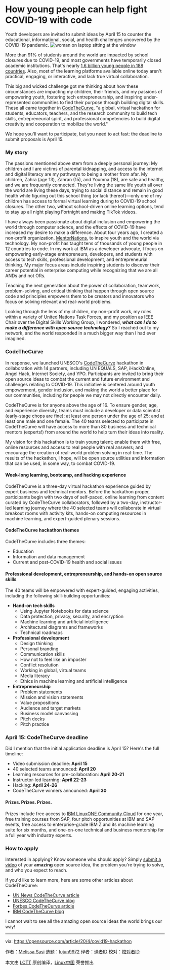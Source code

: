 [#]: collector: (lujun9972)
[#]: translator: ( )
[#]: reviewer: ( )
[#]: publisher: ( )
[#]: url: ( )
[#]: subject: (How young people can help fight COVID-19 with code)
[#]: via: (https://opensource.com/article/20/4/covid19-hackathon)
[#]: author: (Melissa Sasi https://opensource.com/users/mesassi)

How young people can help fight COVID-19 with code
======
Youth developers are invited to submit ideas by April 15 to counter the
educational, informational, social, and health challenges uncovered by
the COVID-19 pandemic.
![woman on laptop sitting at the window][1]

More than 91% of students around the world are impacted by school closures due to COVID-19, and most governments have temporarily closed academic institutions. That's nearly [1.6 billion young people in 188 countries][2]. Also, most of the learning platforms available online today aren't practical, engaging, or interactive, and lack true virtual collaboration.

This big and wicked challenge got me thinking about how these circumstances are impacting my children, their friends, and my passions of empowering youth, fostering tech entrepreneurship, and inspiring under-represented communities to find their purpose through building digital skills. These all came together in [CodeTheCurve][3], "a global, virtual hackathon for students, educators, teachers, and the research community to build tech skills, entrepreneurial spirit, and professional competencies to build digital creativity and cooperation to mobilize the world."

We hope you'll want to participate, but you need to act fast: the deadline to submit proposals is April 15.

### My story

The passions mentioned above stem from a deeply personal journey: My children and I are victims of parental kidnapping, and access to the internet and digital literacy are my pathways to being a mother from afar. My children, Zahra (age 13), Zahran (15), and Youmna (18), are safe and healthy, and we are frequently connected. They're living the same life youth all over the world are living these days, trying to social distance and remain in good health while figuring out this school thing (or lack thereof)—only one of my children has access to formal virtual learning during to COVID-19 school closures. The other two, without school-driven online learning options, tend to stay up all night playing Fortnight and making TikTok videos.

I have always been passionate about digital inclusion and empowering the world through computer science, and the effects of COVID-19 have increased my desire to make a difference. About four years ago, I created a non-profit organization, [MentorNations][4], to inspire youth and the world via technology. My non-profit has taught tens of thousands of young people in 12 countries to code. In my work at IBM as a developer advocate, I focus on empowering early-stage entrepreneurs, developers, and students with access to tech skills, professional development, and entrepreneurial thinking. My major focus areas include inspiring students to discover their career potential in enterprise computing while recognizing that we are all ANDs and not ORs.

Teaching the next generation about the power of collaboration, teamwork, problem-solving, and critical thinking that happen through open source code and principles empowers them to be creators and innovators who focus on solving relevant and real-world problems.

Looking through the lens of my children, my non-profit work, my roles within a variety of United Nations Task Forces, and my position as IEEE Chair over the Digital Skills Working Group, I wondered, _**what can I do to make a difference with open source technology?**_ So I reached out to my network, and the world responded in a much bigger way than I had ever imagined.

### CodeTheCurve

In response, we launched UNESCO's [CodeTheCurve][3] hackathon in collaboration with 14 partners, including UN EQUALS, SAP, iHackOnline, Angel Hack, Internet Society, and YPO. Participants are invited to bring their open source ideas to combat the current and future environment and challenges relating to COVID-19. This initiative is centered around youth empowerment, gender inclusion, and making the world a better place for our communities, including for people we may not directly encounter daily.

CodeTheCurve is for anyone above the age of 16. To ensure gender, age, and experience diversity, teams must include a developer or data scientist (early-stage chops are fine); at least one person under the age of 25; and at least one male and one female. The 40 teams selected to participate in CodeTheCurve will have access to more than 80 business and technical mentors (experts!) from around the world to help turn their ideas into reality.

My vision for this hackathon is to train young talent; enable them with free, online resources and access to real people with real answers; and encourage the creation of real-world problem solving in real-time. The results of the hackathon, I hope, will be open source utilities and information that can be used, in some way, to combat COVID-19.

#### Week-long learning, bootcamp, and hacking experience

CodeTheCurve is a three-day virtual hackathon experience guided by expert business and technical mentors. Before the hackathon proper, participants begin with two days of self-paced, online learning from content curated by CodeTheCurve collaborators, followed by a two-day, instructor-led learning journey where the 40 selected teams will collaborate in virtual breakout rooms with activity kits, hands-on computing resources in machine learning, and expert-guided plenary sessions.

#### CodeTheCurve hackathon themes

CodeTheCurve includes three themes:

  * Education
  * Information and data management
  * Current and post-COVID-19 health and social issues



#### Professional development, entrepreneurship, and hands-on open source skills

The 40 teams will be empowered with expert-guided, engaging activities, including the following skill-building opportunities:

  * **Hand-on tech skills**
    * Using Jupyter Notebooks for data science
    * Data protection, privacy, security, and encryption
    * Machine learning and artificial intelligence
    * Architectural diagrams and frameworks
    * Technical roadmaps
  * **Professional development**
    * Design thinking
    * Personal branding
    * Communication skills
    * How not to feel like an imposter
    * Conflict resolution
    * Working in global, virtual teams
    * Media literacy
    * Ethics in machine learning and artificial intelligence
  * **Entrepreneurship**
    * Problem statements
    * Mission and vision statements
    * Value propositions
    * Audience and target markets
    * Business model canvassing
    * Pitch decks
    * Pitch practice



### April 15: CodeTheCurve deadline

Did I mention that the initial application deadline is April 15? Here's the full timeline:

  * Video submission deadline: **April 15**
  * 40 selected teams announced: **April 20**
  * Learning resources for pre-collaboration: **April 20-21**
  * Instructor-led learning: **April 22-23**
  * Hacking: **April 24-26**
  * CodeTheCurve winners announced: **April 30**



#### Prizes. Prizes. Prizes.

Prizes include free access to [IBM LinuxONE Community Cloud][5] for one year, free training courses from SAP, four pitch opportunities at IBM and SAP events, free access to enterprise-grade IBM Z and its machine learning suite for six months, and one-on-one technical and business mentorship for a full year with industry experts.

### How to apply

Interested in applying? Know someone who should apply? Simply [submit a video][6] of your **amazing** open source idea, the problem you're trying to solve, and who you expect to reach.

If you'd like to learn more, here are some other articles about CodeTheCurve:

  * [UN News CodeTheCurve article][7]
  * [UNESCO CodeTheCurve blog][8]
  * [Forbes CodeTheCurve article][9]
  * [IBM CodeTheCurve blog][10]



I cannot wait to see all the amazing open source ideas the world brings our way!

--------------------------------------------------------------------------------

via: https://opensource.com/article/20/4/covid19-hackathon

作者：[Melissa Sasi][a]
选题：[lujun9972][b]
译者：[译者ID](https://github.com/译者ID)
校对：[校对者ID](https://github.com/校对者ID)

本文由 [LCTT](https://github.com/LCTT/TranslateProject) 原创编译，[Linux中国](https://linux.cn/) 荣誉推出

[a]: https://opensource.com/users/mesassi
[b]: https://github.com/lujun9972
[1]: https://opensource.com/sites/default/files/styles/image-full-size/public/lead-images/lenovo-thinkpad-laptop-window-focus.png?itok=g0xPm2kD (young woman working on a laptop)
[2]: https://en.unesco.org/covid19/educationresponse
[3]: https://www.codethecurve.org/
[4]: https://mentornations.org/
[5]: https://developer.ibm.com/linuxone/
[6]: http://ibm.biz/codethecurve-apply
[7]: https://news.un.org/en/story/2020/04/1061142
[8]: http://ibm.biz/unesco-pr
[9]: https://www.forbes.com/sites/danielnewman/2020/04/10/digital-transformation-for-good-shines-as-we-fight-covid-19/#78d51a4c4946
[10]: http://ibm.biz/codethecurve
